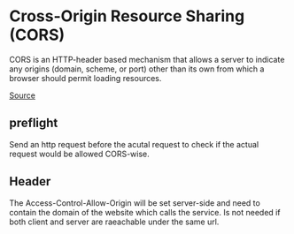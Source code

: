 # Cross-Origin Resource Sharing (CORS)

 CORS is an HTTP-header based mechanism that allows a server to indicate any origins (domain, scheme, or port) other than its own from which a browser should permit loading resources. 
 
 [Source](https://developer.mozilla.org/en-US/docs/Web/HTTP/CORS)

## preflight

Send an http request before the acutal request to check if the actual request would be allowed CORS-wise.

## Header

The Access-Control-Allow-Origin will be set server-side and need to contain the domain of the website which calls the service. Is not needed if both client and server are raeachable under the same url.
